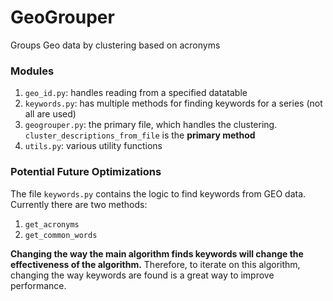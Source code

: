 # GeoGrouper
Groups Geo data by clustering based on acronyms

### Modules

1. `geo_id.py`: handles reading from a specified datatable
2. `keywords.py`: has multiple methods for finding keywords for a series (not all are used)
3. `geogrouper.py`: the primary file, which handles the clustering. `cluster_descriptions_from_file`
					is the **primary method**
4. `utils.py`: various utility functions


### Potential Future Optimizations

The file `keywords.py` contains the logic to find keywords from GEO data. Currently there are two methods:

1. `get_acronyms`
2. `get_common_words`

**Changing the way the main algorithm finds keywords will change the effectiveness of the algorithm.**
Therefore, to iterate on this algorithm, changing the way keywords are found is
a great way to improve performance.



